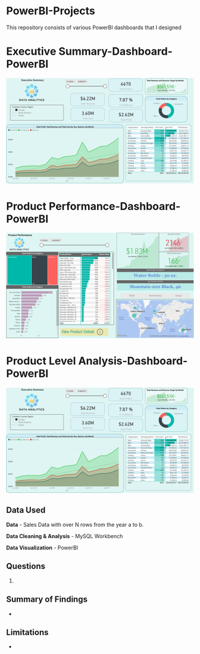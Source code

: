 # PowerBI-Projects
This repository consists of various PowerBI dashboards that I designed
# Executive Summary-Dashboard-PowerBI

![image](https://github.com/gaya3senanayake/PowerBI-Projects/blob/main/Executive%20Summary.jpg)

# Product Performance-Dashboard-PowerBI

![image](https://github.com/gaya3senanayake/PowerBI-Projects/blob/main/Product%20Performance.jpg)

# Product Level Analysis-Dashboard-PowerBI

![image](https://github.com/gaya3senanayake/PowerBI-Projects/blob/main/Executive%20Summary.jpg)

## Data Used

**Data** - Sales Data with over N rows from the year a to b.

**Data Cleaning & Analysis** - MySQL Workbench

**Data Visualization** - PowerBI

## Questions

1. 
## Summary of Findings
 - 

## Limitations
-
